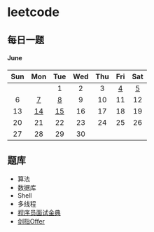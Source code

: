 # leetcode

## 每日一题

#### June

| Sun  |                             Mon                             |                             Tue                              | Wed  | Thu  |                             Fri                              |                            Sat                            |
| :--: | :---------------------------------------------------------: | :----------------------------------------------------------: | :--: | :--: | :----------------------------------------------------------: | :-------------------------------------------------------: |
|      |                                                             |                              1                               |  2   |  3   | [4](questions/normal-0160-intersection-of-two-linked-lists.md) | [5](questions/normal-0203-remove-linked-list-elements.md) |
|  6   |          [7](questions/normal-0494-target-sum.md)           |      [8](questions/normal-1049-last-stone-weight-ii.md)      |  9   |  10  |                              11                              |                            12                             |
|  13  | [14](questions/normal-0374-guess-number-higher-or-lower.md) | [15](questions/normal-0852-peak-index-in-a-mountain-array.md) |  16  |  17  |                              18                              |                            19                             |
|  20  |                             21                              |                              22                              |  23  |  24  |                              25                              |                            26                             |
|  27  |                             28                              |                              29                              |  30  |      |                                                              |                                                           |

## 题库

- 算法
- 数据库
- Shell
- 多线程
- [程序员面试金典](cci/cracking-coding-interview.md)
- [剑指Offer](sfo/sword-finger-offer.md)

